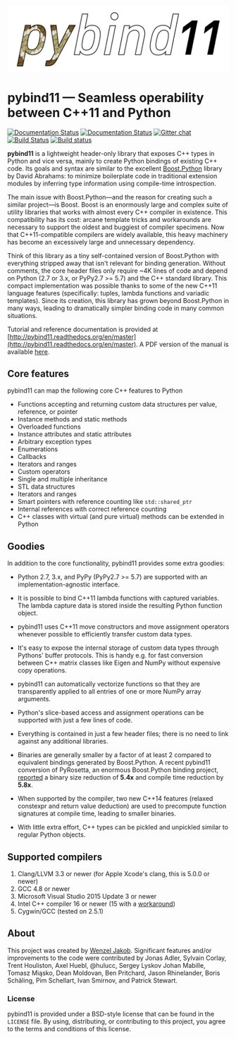 ![pybind11 logo](https://github.com/pybind/pybind11/raw/master/docs/pybind11-logo.png)

# pybind11 — Seamless operability between C++11 and Python

[![Documentation Status](https://readthedocs.org/projects/pybind11/badge/?version=master)](http://pybind11.readthedocs.org/en/master/?badge=master)
[![Documentation Status](https://readthedocs.org/projects/pybind11/badge/?version=stable)](http://pybind11.readthedocs.org/en/stable/?badge=stable)
[![Gitter chat](https://img.shields.io/gitter/room/gitterHQ/gitter.svg)](https://gitter.im/pybind/Lobby)
[![Build Status](https://travis-ci.org/pybind/pybind11.svg?branch=master)](https://travis-ci.org/pybind/pybind11)
[![Build status](https://ci.appveyor.com/api/projects/status/riaj54pn4h08xy40?svg=true)](https://ci.appveyor.com/project/wjakob/pybind11)

**pybind11** is a lightweight header-only library that exposes C++ types in Python
and vice versa, mainly to create Python bindings of existing C++ code. Its
goals and syntax are similar to the excellent
[Boost.Python](http://www.boost.org/doc/libs/1_58_0/libs/python/doc/) library
by David Abrahams: to minimize boilerplate code in traditional extension
modules by inferring type information using compile-time introspection.

The main issue with Boost.Python—and the reason for creating such a similar
project—is Boost. Boost is an enormously large and complex suite of utility
libraries that works with almost every C++ compiler in existence. This
compatibility has its cost: arcane template tricks and workarounds are
necessary to support the oldest and buggiest of compiler specimens. Now that
C++11-compatible compilers are widely available, this heavy machinery has
become an excessively large and unnecessary dependency.

Think of this library as a tiny self-contained version of Boost.Python with
everything stripped away that isn't relevant for binding generation. Without
comments, the core header files only require ~4K lines of code and depend on
Python (2.7 or 3.x, or PyPy2.7 >= 5.7) and the C++ standard library. This
compact implementation was possible thanks to some of the new C++11 language
features (specifically: tuples, lambda functions and variadic templates). Since
its creation, this library has grown beyond Boost.Python in many ways, leading
to dramatically simpler binding code in many common situations.

Tutorial and reference documentation is provided at
[http://pybind11.readthedocs.org/en/master](http://pybind11.readthedocs.org/en/master).
A PDF version of the manual is available
[here](https://media.readthedocs.org/pdf/pybind11/master/pybind11.pdf).

## Core features
pybind11 can map the following core C++ features to Python

- Functions accepting and returning custom data structures per value, reference, or pointer
- Instance methods and static methods
- Overloaded functions
- Instance attributes and static attributes
- Arbitrary exception types
- Enumerations
- Callbacks
- Iterators and ranges
- Custom operators
- Single and multiple inheritance
- STL data structures
- Iterators and ranges
- Smart pointers with reference counting like ``std::shared_ptr``
- Internal references with correct reference counting
- C++ classes with virtual (and pure virtual) methods can be extended in Python

## Goodies
In addition to the core functionality, pybind11 provides some extra goodies:

- Python 2.7, 3.x, and PyPy (PyPy2.7 >= 5.7) are supported with an
  implementation-agnostic interface.

- It is possible to bind C++11 lambda functions with captured variables. The
  lambda capture data is stored inside the resulting Python function object.

- pybind11 uses C++11 move constructors and move assignment operators whenever
  possible to efficiently transfer custom data types.

- It's easy to expose the internal storage of custom data types through
  Pythons' buffer protocols. This is handy e.g. for fast conversion between
  C++ matrix classes like Eigen and NumPy without expensive copy operations.

- pybind11 can automatically vectorize functions so that they are transparently
  applied to all entries of one or more NumPy array arguments.

- Python's slice-based access and assignment operations can be supported with
  just a few lines of code.

- Everything is contained in just a few header files; there is no need to link
  against any additional libraries.

- Binaries are generally smaller by a factor of at least 2 compared to
  equivalent bindings generated by Boost.Python. A recent pybind11 conversion
  of PyRosetta, an enormous Boost.Python binding project,
  [reported](http://graylab.jhu.edu/RosettaCon2016/PyRosetta-4.pdf) a binary
  size reduction of **5.4x** and compile time reduction by **5.8x**.

- When supported by the compiler, two new C++14 features (relaxed constexpr and
  return value deduction) are used to precompute function signatures at compile
  time, leading to smaller binaries.

- With little extra effort, C++ types can be pickled and unpickled similar to
  regular Python objects.

## Supported compilers

1. Clang/LLVM 3.3 or newer (for Apple Xcode's clang, this is 5.0.0 or newer)
2. GCC 4.8 or newer
3. Microsoft Visual Studio 2015 Update 3 or newer
4. Intel C++ compiler 16 or newer (15 with a [workaround](https://github.com/pybind/pybind11/issues/276))
5. Cygwin/GCC (tested on 2.5.1)

## About

This project was created by [Wenzel Jakob](http://rgl.epfl.ch/people/wjakob).
Significant features and/or improvements to the code were contributed by
Jonas Adler,
Sylvain Corlay,
Trent Houliston,
Axel Huebl,
@hulucc,
Sergey Lyskov
Johan Mabille,
Tomasz Miąsko,
Dean Moldovan,
Ben Pritchard,
Jason Rhinelander,
Boris Schäling,
Pim Schellart,
Ivan Smirnov, and
Patrick Stewart.

### License

pybind11 is provided under a BSD-style license that can be found in the
``LICENSE`` file. By using, distributing, or contributing to this project,
you agree to the terms and conditions of this license.

